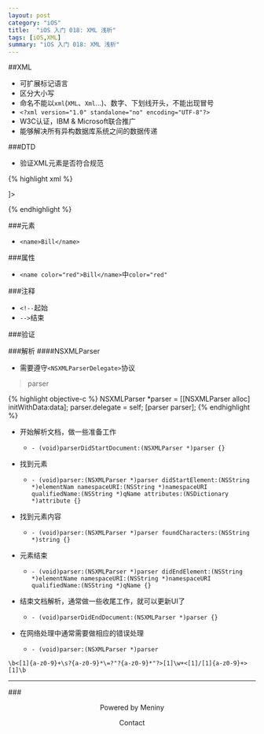 ```yaml
---  
layout: post  
category: "iOS"  
title:  "iOS 入门 018: XML 浅析"  
tags: [iOS,XML]  
summary: "iOS 入门 018: XML 浅析"  
---  
```

##XML
* 可扩展标记语言  
* 区分大小写  
* 命名不能以`xml`(`XML`、`Xml`...)、数字、下划线开头，不能出现冒号  
* `<?xml version="1.0" standalone="no" encoding="UTF-8"?>`  
* W3C认证，IBM & Microsoft联合推广  
* 能够解决所有异构数据库系统之间的数据传递  

###DTD
* 验证XML元素是否符合规范  

>

{% highlight xml %}
<!DOCTYPE myfile = [<!ELEMENT name (#PCDATA)>]>
{% endhighlight %}
	
###元素

* `<name>Bill</name>`  

###属性

* `<name color="red">Bill</name>`中`color="red"`  

###注释

* `<!--`起始  
* `-->`结束  

###验证

###解析
####NSXMLParser
* 需要遵守`<NSXMLParserDelegate>`协议  

>parser

{% highlight objective-c %}
NSXMLParser *parser = [[NSXMLParser alloc] initWithData:data];
parser.delegate = self;
[parser parser];
{% endhighlight %}

* 开始解析文档，做一些准备工作  
	* `- (void)parserDidStartDocument:(NSXMLParser *)parser {}`  

* 找到元素  
	* `- (void)parser:(NSXMLParser *)parser didStartElement:(NSString *)elementNam namespaceURI:(NSString *)namespaceURI qualifiedName:(NSString *)qName attributes:(NSDictionary *)attribute {}`  

* 找到元素内容  
	* `- (void)parser:(NSXMLParser *)parser foundCharacters:(NSString *)string {}`  

* 元素结束  
	* `- (void)parser:(NSXMLParser *)parser didEndElement:(NSString *)elementName namespaceURI:(NSString *)namespaceURI qualifiedName:(NSString *)qName {}`  

* 结束文档解析，通常做一些收尾工作，就可以更新UI了  
	* `- (void)parserDidEndDocument:(NSXMLParser *)parser {}`  

* 在网络处理中通常需要做相应的错误处理  
	* `- (void)parser:(NSXMLParser *)parser `  

`\b<[1]{a-z0-9}+\s?{a-z0-9}*\=?"?{a-z0-9}*"?>[1]\w+<[1]/[1]{a-z0-9}+>[1]\b`    

***  
###<center>Powered by Meniny</center>  
<center>Contact <Meniny@qq.com></center>  
  


